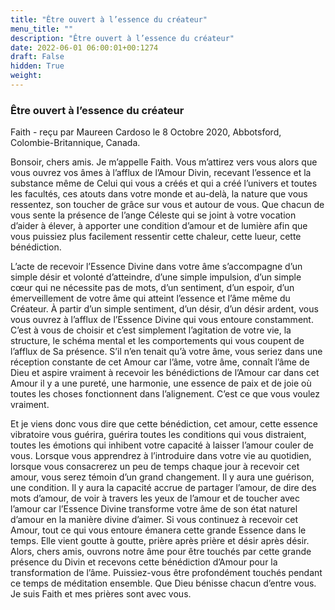 ```yaml
---
title: "Être ouvert à l’essence du créateur"
menu_title: ""
description: "Être ouvert à l’essence du créateur"
date: 2022-06-01 06:00:01+00:1274
draft: False
hidden: True
weight:
---
```

### Être ouvert à l’essence du créateur

Faith - reçu par Maureen Cardoso le 8 Octobre 2020, Abbotsford, Colombie-Britannique, Canada.

Bonsoir, chers amis. Je m’appelle Faith. Vous m’attirez vers vous alors que vous ouvrez vos âmes à l’afflux de l’Amour Divin, recevant l’essence et la substance même de Celui qui vous a créés et qui a créé l’univers et toutes les facultés, ces atouts dans votre monde et au-delà, la nature que vous ressentez, son toucher de grâce sur vous et autour de vous. Que chacun de vous sente la présence de l’ange Céleste qui se joint à votre vocation d’aider à élever, à apporter une condition d’amour et de lumière afin que vous puissiez plus facilement ressentir cette chaleur, cette lueur, cette bénédiction.

L’acte de recevoir l’Essence Divine dans votre âme s’accompagne d’un simple désir et volonté d’atteindre, d’une simple impulsion, d’un simple cœur qui ne nécessite pas de mots, d’un sentiment, d’un espoir, d’un émerveillement de votre âme qui atteint l’essence et l’âme même du Créateur. À partir d’un simple sentiment, d’un désir, d’un désir ardent, vous vous ouvrez à l’afflux de l’Essence Divine qui vous entoure constamment. C’est à vous de choisir et c’est simplement l’agitation de votre vie, la structure, le schéma mental et les comportements qui vous coupent de l’afflux de Sa présence. S’il n’en tenait qu’à votre âme, vous seriez dans une réception constante de cet Amour car l’âme, votre âme, connaît l’âme de Dieu et aspire vraiment à recevoir les bénédictions de l’Amour car dans cet Amour il y a une pureté, une harmonie, une essence de paix et de joie où toutes les choses fonctionnent dans l’alignement. C’est ce que vous voulez vraiment.

Et je viens donc vous dire que cette bénédiction, cet amour, cette essence vibratoire vous guérira, guérira toutes les conditions qui vous distraient, toutes les émotions qui inhibent votre capacité à laisser l’amour couler de vous. Lorsque vous apprendrez à l’introduire dans votre vie au quotidien, lorsque vous consacrerez un peu de temps chaque jour à recevoir cet amour, vous serez témoin d’un grand changement. Il y aura une guérison, une condition. Il y aura la capacité accrue de partager l’amour, de dire des mots d’amour, de voir à travers les yeux de l’amour et de toucher avec l’amour car l’Essence Divine transforme votre âme de son état naturel d’amour en la manière divine d’aimer. Si vous continuez à recevoir cet Amour, tout ce qui vous entoure émanera cette grande Essence dans le temps. Elle vient goutte à goutte, prière après prière et désir après désir. Alors, chers amis, ouvrons notre âme pour être touchés par cette grande présence du Divin et recevons cette bénédiction d’Amour pour la transformation de l’âme. Puissiez-vous être profondément touchés pendant ce temps de méditation ensemble. Que Dieu bénisse chacun d’entre vous. Je suis Faith et mes prières sont avec vous.
